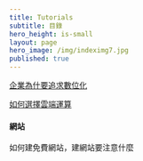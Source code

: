 ```yaml
---
title: Tutorials
subtitle: 目錄
hero_height: is-small
layout: page
hero_image: /img/indeximg7.jpg
published: true
---
```


[企業為什要追求數位化](/tutorials/zh/pursue-digital/)

[如何選擇雲端運算](/tutorials/zh/cloud/)

#### 網站

如何建免費網站，建網站要注意什麼

